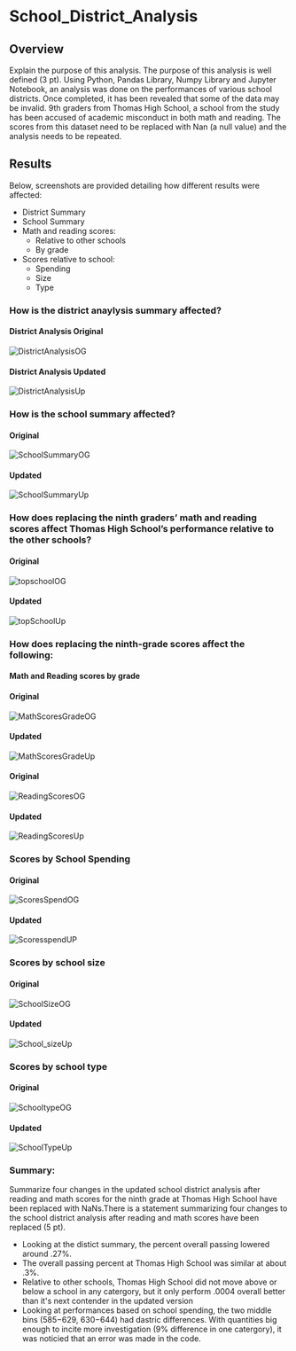 # School_District_Analysis

## Overview  

Explain the purpose of this analysis. The purpose of this analysis is well defined (3 pt).
Using Python, Pandas Library, Numpy Library and Jupyter Notebook, an analysis was done on the performances of various school districts. Once completed, it has been revealed that some of the data may be invalid. 9th graders from Thomas High School, a school from the study has been accused of academic misconduct in both math and reading. The scores from this dataset need to be replaced with Nan (a null value) and the analysis needs to be repeated. 


## Results

Below, screenshots are provided detailing how different results were affected:

- District Summary
- School Summary
- Math and reading scores:
   - Relative to other schools
   - By grade
- Scores relative to school:
   - Spending
   - Size
   - Type

### How is the district anaylysis summary affected?


#### District Analysis Original
![DistrictAnalysisOG](https://github.com/Andrewjruble/School_District_Analysis/blob/main/Resources/District_Analysis_Original.png)
#### District Analysis Updated
![DistrictAnalysisUp](https://github.com/Andrewjruble/School_District_Analysis/blob/main/Resources/District_Analysis_Updated.png)


### How is the school summary affected?

#### Original
![SchoolSummaryOG](https://github.com/Andrewjruble/School_District_Analysis/blob/main/Resources/School_Summary_Original.png)


#### Updated
![SchoolSummaryUp](https://github.com/Andrewjruble/School_District_Analysis/blob/main/Resources/School_Summary_Updated.png)

### How does replacing the ninth graders’ math and reading scores affect Thomas High School’s performance relative to the other schools?

#### Original
![topschoolOG](https://github.com/Andrewjruble/School_District_Analysis/blob/main/Resources/TopSchoolsOG.png)

#### Updated
![topSchoolUp](https://github.com/Andrewjruble/School_District_Analysis/blob/main/Resources/TopSchoolsUpdated.png)

### How does replacing the ninth-grade scores affect the following:

#### Math and Reading scores by grade


#### Original
![MathScoresGradeOG](https://github.com/Andrewjruble/School_District_Analysis/blob/main/Resources/MathScoresGradeOriginal.png)


#### Updated
![MathScoresGradeUp](https://github.com/Andrewjruble/School_District_Analysis/blob/main/Resources/Mathscoresgradeupdated.png)


#### Original
![ReadingScoresOG](https://github.com/Andrewjruble/School_District_Analysis/blob/main/Resources/ReadingScoresGradeOriginal.png)


#### Updated
![ReadingScoresUp](https://github.com/Andrewjruble/School_District_Analysis/blob/main/Resources/ReadingScoresGradeUpdated.png)

### Scores by School Spending

#### Original
![ScoresSpendOG](https://github.com/Andrewjruble/School_District_Analysis/blob/main/Resources/Scores_By_Spending_Original.png)


#### Updated
![ScoresspendUP](https://github.com/Andrewjruble/School_District_Analysis/blob/main/Resources/Scores_By_Spending_Updated.png)


### Scores by school size

#### Original
![SchoolSizeOG](https://github.com/Andrewjruble/School_District_Analysis/blob/main/Resources/Scores_School_Size._Original.png)

#### Updated
![School_sizeUp](https://github.com/Andrewjruble/School_District_Analysis/blob/main/Resources/Scores_School_Size.Updated.png)


### Scores by school type

#### Original
![SchooltypeOG](https://github.com/Andrewjruble/School_District_Analysis/blob/main/Resources/Scores_By_School_Type_Original.png)

#### Updated
![SchoolTypeUp](https://github.com/Andrewjruble/School_District_Analysis/blob/main/Resources/Scores_By_School_Type_Updated.png)

### Summary: 

Summarize four changes in the updated school district analysis after reading and math scores for the ninth grade at Thomas High School have been replaced with NaNs.There is a statement summarizing four changes to the school district analysis after reading and math scores have been replaced (5 pt).

- Looking at the distict summary, the percent overall passing lowered around .27%. 
- The overall passing percent at Thomas High School was similar at about .3%. 
- Relative to other schools, Thomas High School did not move above or below a school in any catergory, but it only perform .0004 overall better than it's next contender in the updated version
- Looking at performances based on school spending, the two middle bins ($585-$629, $630-$644) had dastric differences. With quantities big enough to incite more investigation (9% difference in one catergory), it was noticied that an error was made in the code. 
